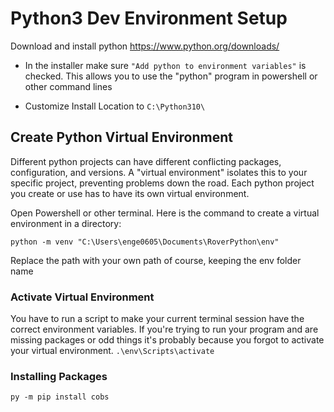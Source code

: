 

# Python3 Dev Environment Setup

Download and install python https://www.python.org/downloads/

* In the installer make sure `"Add python to environment variables"` is checked.
This allows you to use the "python" program in powershell or other command lines

* Customize Install Location to `C:\Python310\`


## Create Python Virtual Environment
Different python projects can have different conflicting packages, configuration,
and versions. A "virtual environment" isolates this to your specific project, preventing
problems down the road. Each python project you create or use has to have its own virtual environment.

Open Powershell or other terminal. Here is the command to create a virtual environment in a directory:

`python -m venv "C:\Users\enge0605\Documents\RoverPython\env"`

Replace the path with your own path of course, keeping the env folder name

### Activate Virtual Environment

You have to run a script to make your current terminal session have the correct environment variables. If you're trying to run your program and are missing packages or odd things it's probably because you forgot to activate your virtual environment.
`.\env\Scripts\activate`


### Installing Packages

`py -m pip install cobs`


